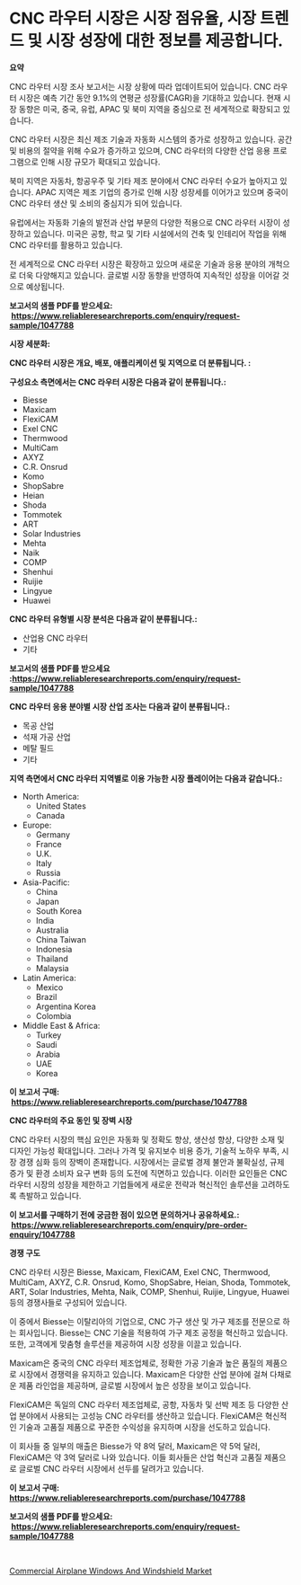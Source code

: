<p><h1>CNC 라우터 시장은 시장 점유율, 시장 트렌드 및 시장 성장에 대한 정보를 제공합니다.</h1></p><p><strong>요약</strong></p>
<p><p>CNC 라우터 시장 조사 보고서는 시장 상황에 따라 업데이트되어 있습니다. CNC 라우터 시장은 예측 기간 동안 9.1%의 연평균 성장률(CAGR)을 기대하고 있습니다. 현재 시장 동향은 미국, 중국, 유럽, APAC 및 북미 지역을 중심으로 전 세계적으로 확장되고 있습니다.</p><p>CNC 라우터 시장은 최신 제조 기술과 자동화 시스템의 증가로 성장하고 있습니다. 공간 및 비용의 절약을 위해 수요가 증가하고 있으며, CNC 라우터의 다양한 산업 응용 프로그램으로 인해 시장 규모가 확대되고 있습니다.</p><p>북미 지역은 자동차, 항공우주 및 기타 제조 분야에서 CNC 라우터 수요가 높아지고 있습니다. APAC 지역은 제조 기업의 증가로 인해 시장 성장세를 이어가고 있으며 중국이 CNC 라우터 생산 및 소비의 중심지가 되어 있습니다.</p><p>유럽에서는 자동화 기술의 발전과 산업 부문의 다양한 적용으로 CNC 라우터 시장이 성장하고 있습니다. 미국은 공항, 학교 및 기타 시설에서의 건축 및 인테리어 작업을 위해 CNC 라우터를 활용하고 있습니다.</p><p>전 세계적으로 CNC 라우터 시장은 확장하고 있으며 새로운 기술과 응용 분야의 개척으로 더욱 다양해지고 있습니다. 글로벌 시장 동향을 반영하여 지속적인 성장을 이어갈 것으로 예상됩니다.</p></p>
<p><strong>보고서의 샘플 PDF를 받으세요: &nbsp;<a href="https://www.reliableresearchreports.com/enquiry/request-sample/1047788">https://www.reliableresearchreports.com/enquiry/request-sample/1047788</a></strong></p>
<p><strong>시장 세분화:</strong></p>
<p><strong> CNC 라우터 시장은 개요, 배포, 애플리케이션 및 지역으로 더 분류됩니다. :</strong></p>
<p><strong>구성요소 측면에서는 CNC 라우터 시장은 다음과 같이 분류됩니다.:</strong></p>
<p><ul><li>Biesse</li><li>Maxicam</li><li>FlexiCAM</li><li>Exel CNC</li><li>Thermwood</li><li>MultiCam</li><li>AXYZ</li><li>C.R. Onsrud</li><li>Komo</li><li>ShopSabre</li><li>Heian</li><li>Shoda</li><li>Tommotek</li><li>ART</li><li>Solar Industries</li><li>Mehta</li><li>Naik</li><li>COMP</li><li>Shenhui</li><li>Ruijie</li><li>Lingyue</li><li>Huawei</li></ul></p>
<p><strong> CNC 라우터 유형별 시장 분석은 다음과 같이 분류됩니다.:</strong></p>
<p><ul><li>산업용 CNC 라우터</li><li>기타</li></ul></p>
<p><strong>보고서의 샘플 PDF를 받으세요 :<a href="https://www.reliableresearchreports.com/enquiry/request-sample/1047788">https://www.reliableresearchreports.com/enquiry/request-sample/1047788</a></strong></p>
<p><strong> CNC 라우터 응용 분야별 시장 산업 조사는 다음과 같이 분류됩니다.:</strong></p>
<p><ul><li>목공 산업</li><li>석재 가공 산업</li><li>메탈 필드</li><li>기타</li></ul></p>
<p><strong>지역 측면에서 CNC 라우터 지역별로 이용 가능한 시장 플레이어는 다음과 같습니다.:</strong></p>
<p><ul>
    <li>
        North America:
        <ul>
            <li>United States</li>
            <li>Canada</li>
        </ul>
    </li>
    <li>
        Europe:
        <ul>
            <li>Germany</li>
            <li>France</li>
            <li>U.K.</li>
            <li>Italy</li>
            <li>Russia</li>
        </ul>
    </li>
    <li>
        Asia-Pacific:
        <ul>
            <li>China</li>
            <li>Japan</li>
            <li>South Korea</li>
            <li>India</li>
            <li>Australia</li>
            <li>China Taiwan</li>
            <li>Indonesia</li>
            <li>Thailand</li>
            <li>Malaysia</li>
        </ul>
    </li>
    <li>
        Latin America:
        <ul>
            <li>Mexico</li>
            <li>Brazil</li>
            <li>Argentina Korea</li>
            <li>Colombia</li>
        </ul>
    </li>
    <li>
        Middle East & Africa:
        <ul>
            <li>Turkey</li>
            <li>Saudi</li>
            <li>Arabia</li>
            <li>UAE</li>
            <li>Korea</li>
        </ul>
    </li>
    </ul></p>
<p><strong>이 보고서 구매: &nbsp;<a href="https://www.reliableresearchreports.com/purchase/1047788">https://www.reliableresearchreports.com/purchase/1047788</a></strong></p>
<p><strong>CNC 라우터의 주요 동인 및 장벽 시장</strong></p>
<p><p>CNC 라우터 시장의 핵심 요인은 자동화 및 정확도 향상, 생산성 향상, 다양한 소재 및 디자인 가능성 확대입니다. 그러나 가격 및 유지보수 비용 증가, 기술적 노하우 부족, 시장 경쟁 심화 등의 장벽이 존재합니다. 시장에서는 글로벌 경제 불안과 불확실성, 규제 증가 및 환경 소비자 요구 변화 등의 도전에 직면하고 있습니다. 이러한 요인들은 CNC 라우터 시장의 성장을 제한하고 기업들에게 새로운 전략과 혁신적인 솔루션을 고려하도록 촉발하고 있습니다.</p></p>
<p><strong>이 보고서를 구매하기 전에 궁금한 점이 있으면 문의하거나 공유하세요.: &nbsp;<a href="https://www.reliableresearchreports.com/enquiry/pre-order-enquiry/1047788">https://www.reliableresearchreports.com/enquiry/pre-order-enquiry/1047788</a></strong></p>
<p><strong>경쟁 구도</strong></p>
<p><p>CNC 라우터 시장은 Biesse, Maxicam, FlexiCAM, Exel CNC, Thermwood, MultiCam, AXYZ, C.R. Onsrud, Komo, ShopSabre, Heian, Shoda, Tommotek, ART, Solar Industries, Mehta, Naik, COMP, Shenhui, Ruijie, Lingyue, Huawei 등의 경쟁사들로 구성되어 있습니다. </p><p>이 중에서 Biesse는 이탈리아의 기업으로, CNC 가구 생산 및 가구 제조를 전문으로 하는 회사입니다. Biesse는 CNC 기술을 적용하여 가구 제조 공정을 혁신하고 있습니다. 또한, 고객에게 맞춤형 솔루션을 제공하여 시장 성장을 이끌고 있습니다.</p><p>Maxicam은 중국의 CNC 라우터 제조업체로, 정확한 가공 기술과 높은 품질의 제품으로 시장에서 경쟁력을 유지하고 있습니다. Maxicam은 다양한 산업 분야에 걸쳐 다채로운 제품 라인업을 제공하며, 글로벌 시장에서 높은 성장을 보이고 있습니다.</p><p>FlexiCAM은 독일의 CNC 라우터 제조업체로, 공항, 자동차 및 선박 제조 등 다양한 산업 분야에서 사용되는 고성능 CNC 라우터를 생산하고 있습니다. FlexiCAM은 혁신적인 기술과 고품질 제품으로 꾸준한 수익성을 유지하며 시장을 선도하고 있습니다.</p><p>이 회사들 중 일부의 매출은 Biesse가 약 8억 달러, Maxicam은 약 5억 달러, FlexiCAM은 약 3억 달러로 나와 있습니다. 이들 회사들은 산업 혁신과 고품질 제품으로 글로벌 CNC 라우터 시장에서 선두를 달려가고 있습니다.</p></p>
<p><strong>이 보고서 구매: &nbsp; <a href="https://www.reliableresearchreports.com/purchase/1047788">https://www.reliableresearchreports.com/purchase/1047788</a></strong></p>
<p><strong>보고서의 샘플 PDF를 받으세요: &nbsp;<a href="https://www.reliableresearchreports.com/enquiry/request-sample/1047788">https://www.reliableresearchreports.com/enquiry/request-sample/1047788</a></strong><strong></strong></p>
<p>&nbsp;</p>
<p><p><a href="https://iodized-pantydraco-05c.notion.site/Commercial-Airplane-Windows-And-Windshield-Market-Growth-Market-Trends-COVID-19-Impact-and-Foreca-5d18e5b2aa014c5c946b124702dfa2a2">Commercial Airplane Windows And Windshield Market</a></p></p>